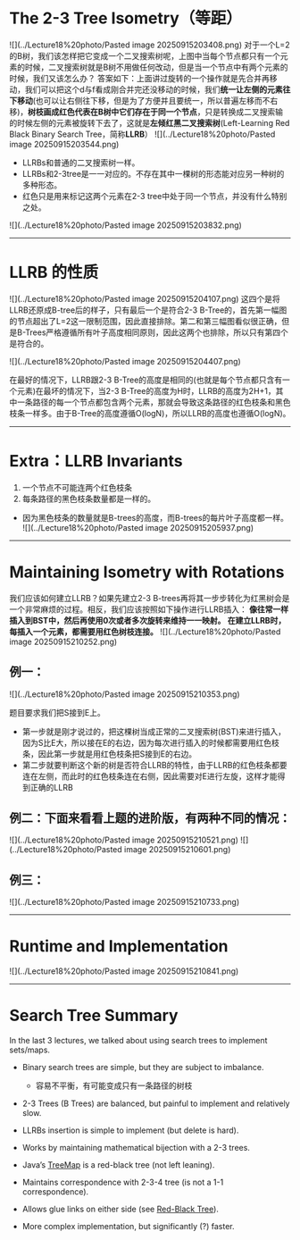 # The 2-3 Tree Isometry（等距）

![](../Lecture18%20photo/Pasted image 20250915203408.png)
对于一个L=2的B树，我们该怎样把它变成一个二叉搜索树呢，上图中当每个节点都只有一个元素的时候，二叉搜索树就是B树不用做任何改动，但是当一个节点中有两个元素的时候，我们又该怎么办？
答案如下：上面讲过旋转的一个操作就是先合并再移动，我们可以把这个d与f看成刚合并完还没移动的时候，我们**统一让左侧的元素往下移动**(也可以让右侧往下移，但是为了方便并且要统一，所以普遍左移而不右移)，**树枝画成红色代表在B树中它们存在于同一个节点**，只是转换成二叉搜索输的时候左侧的元素被旋转下去了，这就是**左倾红黑二叉搜索树**(Left-Learning Red Black Binary Search Tree，简称**LLRB**）
![](../Lecture18%20photo/Pasted image 20250915203544.png)

- LLRBs和普通的二叉搜索树一样。
- LLRBs和2-3tree是一一对应的。不存在其中一棵树的形态能对应另一种树的多种形态。
- 红色只是用来标记这两个元素在2-3 tree中处于同一个节点，并没有什么特别之处。

![](../Lecture18%20photo/Pasted image 20250915203832.png)

---

# LLRB 的性质

![](../Lecture18%20photo/Pasted image 20250915204107.png)
这四个是将LLRB还原成B-tree后的样子，只有最后一个是符合2-3 B-Tree的，首先第一幅图的节点超出了L=2这一限制范围，因此直接排除。第二和第三幅图看似很正确，但是B-Trees严格遵循所有叶子高度相同原则，因此这两个也排除，所以只有第四个是符合的。

![](../Lecture18%20photo/Pasted image 20250915204407.png)

在最好的情况下，LLRB跟2-3 B-Tree的高度是相同的(也就是每个节点都只含有一个元素)在最坏的情况下，当2-3 B-Tree的高度为H时，LLRB的高度为2H+1，其中一条路径的每一个节点都包含两个元素，那就会导致这条路径的红色枝条和黑色枝条一样多。由于B-Tree的高度遵循O(logN)，所以LLRB的高度也遵循O(logN)。

---

# Extra：LLRB Invariants

1. 一个节点不可能连两个红色枝条
2. 每条路径的黑色枝条数量都是一样的。
  - 因为黑色枝条的数量就是B-trees的高度，而B-trees的每片叶子高度都一样。
  ![](../Lecture18%20photo/Pasted image 20250915205937.png)

---

# Maintaining Isometry with Rotations

我们应该如何建立LLRB？如果先建立2-3 B-trees再将其一步步转化为红黑树会是一个非常麻烦的过程。相反，我们应该按照如下操作进行LLRB插入：
**像往常一样插入到BST中，然后再使用0次或者多次旋转来维持一一映射。**
**在建立LLRB时，每插入一个元素，都需要用红色树枝连接。**
![](../Lecture18%20photo/Pasted image 20250915210252.png)

## 例一：
![](../Lecture18%20photo/Pasted image 20250915210353.png)
  
题目要求我们把S接到E上。
- 第一步就是刚才说过的，把这棵树当成正常的二叉搜索树(BST)来进行插入，因为S比E大，所以接在E的右边，因为每次进行插入的时候都需要用红色枝条，因此第一步就是用红色枝条把S接到E的右边。
- 第二步就要判断这个新的树是否符合LLRB的特性，由于LLRB的红色枝条都要连在左侧，而此时的红色枝条连在右侧，因此需要对E进行左旋，这样才能得到正确的LLRB

## 例二：下面来看看上题的进阶版，有两种不同的情况：

![](../Lecture18%20photo/Pasted image 20250915210521.png)
![](../Lecture18%20photo/Pasted image 20250915210601.png)

## 例三：
![](../Lecture18%20photo/Pasted image 20250915210733.png)

---

# Runtime and Implementation

![](../Lecture18%20photo/Pasted image 20250915210841.png)

---

# Search Tree Summary

In the last 3 lectures, we talked about using search trees to implement sets/maps.

- Binary search trees are simple, but they are subject to imbalance.
  - 容易不平衡，有可能变成只有一条路径的树枝

- 2-3 Trees (B Trees) are balanced, but painful to implement and relatively slow.

- LLRBs insertion is simple to implement (but delete is hard).

- Works by maintaining mathematical bijection with a 2-3 trees.

- Java’s [TreeMap](https://github.com/AdoptOpenJDK/openjdk-jdk11/blob/999dbd4192d0f819cb5224f26e9e7fa75ca6f289/src/java.base/share/classes/java/util/TreeMap.java) is a red-black tree (not left leaning).

- Maintains correspondence with 2-3-4 tree (is not a 1-1 correspondence).

- Allows glue links on either side (see [Red-Black Tree](http://en.wikipedia.org/wiki/Red%E2%80%93black_tree)).

- More complex implementation, but significantly (?) faster.





